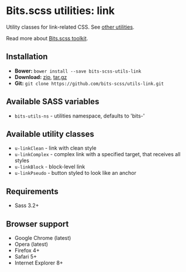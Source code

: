 # Bits.scss utilities: link

Utility classes for link-related CSS. See [other utilities](https://github.com/bits-scss/utils).

Read more about [Bits.scss toolkit](https://github.com/bits-scss/bits.scss).

## Installation

* __Bower:__ `bower install --save bits-scss-utils-link`
* __Download:__ [zip](https://github.com/bits-scss/utils-link/zipball/master), [tar.gz](https://github.com/bits-scss/utils-link/tarball/master)
* __Git:__ `git clone https://github.com/bits-scss/utils-link.git`

## Available SASS variables

* `bits-utils-ns` - utilities namespace, defaults to 'bits-'

## Available utility classes

* `u-linkClean` - link with clean style
* `u-linkComplex` - complex link with a specified target, that receives all styles
* `u-linkBlock` - block-level link
* `u-linkPseudo` - button styled to look like an anchor

## Requirements

* Sass 3.2+

## Browser support

* Google Chrome (latest)
* Opera (latest)
* Firefox 4+
* Safari 5+
* Internet Explorer 8+
